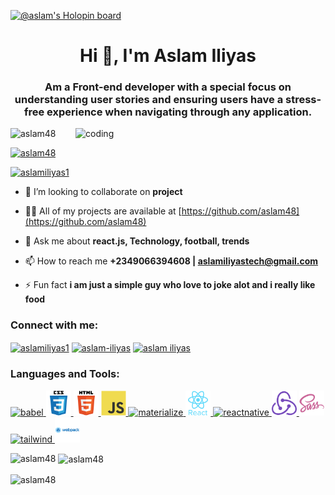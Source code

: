 [![@aslam's Holopin board](https://holopin.me/aslam)](https://holopin.io/@aslam)


<h1 align="center">Hi 👋, I'm Aslam Iliyas</h1>
<h3 align="center">Am a Front-end developer with a special focus on understanding user stories and ensuring users have a stress-free experience when navigating through any application.</h3>
   <img align="right" alt="coding" width="400" src="https://dribbble.com/shots/3848914-Programmer-Thomas"/>

<p align="left"> <img src="https://komarev.com/ghpvc/?username=aslam48&label=Profile%20views&color=0e75b6&style=flat" alt="aslam48" /> </p>

<p align="left"> <a href="https://github.com/ryo-ma/github-profile-trophy"><img src="https://github-profile-trophy.vercel.app/?username=aslam48" alt="aslam48" /></a> </p>

<p align="left"> <a href="https://twitter.com/aslamiliyas1" target="blank"><img src="https://img.shields.io/twitter/follow/aslamiliyas1?logo=twitter&style=for-the-badge" alt="aslamiliyas1" /></a> </p>

- 👯 I’m looking to collaborate on **project**

- 👨‍💻 All of my projects are available at [https://github.com/aslam48](https://github.com/aslam48)

- 💬 Ask me about **react.js, Technology, football, trends**

- 📫 How to reach me **+2349066394608 | aslamiliyastech@gmail.com**

- ⚡ Fun fact **i am just a simple guy who love to joke alot and i really like food**

<h3 align="left">Connect with me:</h3>
<p align="left">
<a href="https://twitter.com/aslamiliyas1" target="blank"><img align="center" src="https://raw.githubusercontent.com/rahuldkjain/github-profile-readme-generator/master/src/images/icons/Social/twitter.svg" alt="aslamiliyas1" height="30" width="40" /></a>
<a href="https://linkedin.com/in/aslam-iliyas" target="blank"><img align="center" src="https://raw.githubusercontent.com/rahuldkjain/github-profile-readme-generator/master/src/images/icons/Social/linked-in-alt.svg" alt="aslam-iliyas" height="30" width="40" /></a>
<a href="https://fb.com/aslam iliyas" target="blank"><img align="center" src="https://raw.githubusercontent.com/rahuldkjain/github-profile-readme-generator/master/src/images/icons/Social/facebook.svg" alt="aslam iliyas" height="30" width="40" /></a>
</p>

<h3 align="left">Languages and Tools:</h3>
<p align="left"> <a href="https://babeljs.io/" target="_blank" rel="noreferrer"> <img src="https://www.vectorlogo.zone/logos/babeljs/babeljs-icon.svg" alt="babel" width="40" height="40"/> </a> <a href="https://www.w3schools.com/css/" target="_blank" rel="noreferrer"> <img src="https://raw.githubusercontent.com/devicons/devicon/master/icons/css3/css3-original-wordmark.svg" alt="css3" width="40" height="40"/> </a> <a href="https://www.w3.org/html/" target="_blank" rel="noreferrer"> <img src="https://raw.githubusercontent.com/devicons/devicon/master/icons/html5/html5-original-wordmark.svg" alt="html5" width="40" height="40"/> </a> <a href="https://developer.mozilla.org/en-US/docs/Web/JavaScript" target="_blank" rel="noreferrer"> <img src="https://raw.githubusercontent.com/devicons/devicon/master/icons/javascript/javascript-original.svg" alt="javascript" width="40" height="40"/> </a> <a href="https://materializecss.com/" target="_blank" rel="noreferrer"> <img src="https://raw.githubusercontent.com/prplx/svg-logos/5585531d45d294869c4eaab4d7cf2e9c167710a9/svg/materialize.svg" alt="materialize" width="40" height="40"/> </a> <a href="https://reactjs.org/" target="_blank" rel="noreferrer"> <img src="https://raw.githubusercontent.com/devicons/devicon/master/icons/react/react-original-wordmark.svg" alt="react" width="40" height="40"/> </a> <a href="https://reactnative.dev/" target="_blank" rel="noreferrer"> <img src="https://reactnative.dev/img/header_logo.svg" alt="reactnative" width="40" height="40"/> </a> <a href="https://redux.js.org" target="_blank" rel="noreferrer"> <img src="https://raw.githubusercontent.com/devicons/devicon/master/icons/redux/redux-original.svg" alt="redux" width="40" height="40"/> </a> <a href="https://sass-lang.com" target="_blank" rel="noreferrer"> <img src="https://raw.githubusercontent.com/devicons/devicon/master/icons/sass/sass-original.svg" alt="sass" width="40" height="40"/> </a> <a href="https://tailwindcss.com/" target="_blank" rel="noreferrer"> <img src="https://www.vectorlogo.zone/logos/tailwindcss/tailwindcss-icon.svg" alt="tailwind" width="40" height="40"/> </a> <a href="https://webpack.js.org" target="_blank" rel="noreferrer"> <img src="https://raw.githubusercontent.com/devicons/devicon/d00d0969292a6569d45b06d3f350f463a0107b0d/icons/webpack/webpack-original-wordmark.svg" alt="webpack" width="40" height="40"/> </a> </p>

<p><img align="left" src="https://github-readme-stats.vercel.app/api/top-langs?username=aslam48&show_icons=true&locale=en&layout=compact" alt="aslam48" /></p>

<p>&nbsp;<img align="center" src="https://github-readme-stats.vercel.app/api?username=aslam48&show_icons=true&locale=en" alt="aslam48" /></p>

<p><img align="center" src="https://github-readme-streak-stats.herokuapp.com/?user=aslam48&" alt="aslam48" /></p>
